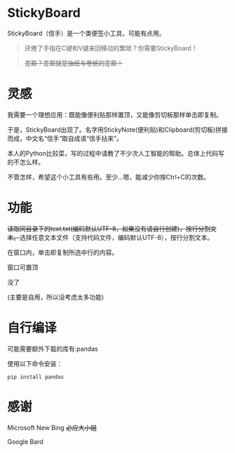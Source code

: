 # StickyBoard
StickyBoard（信手）是一个类便签小工具，可能有点用。

> 厌倦了手指在C键和V键来回移动的繁琐？你需要StickyBoard！

> ~~差距？差距就是抽纸与卷纸的差距！~~

# 灵感
我需要一个理想应用：既能像便利贴那样置顶，又能像剪切板那样单击即复制。

于是，StickyBoard出现了。名字用StickyNote(便利贴)和Clipboard(剪切板)拼接而成，中文名“信手”取自成语“信手拈来”。

本人的Python比较菜，写的过程中请教了不少次人工智能的帮助。总体上代码写的不怎么样。

不管怎样，希望这个小工具有些用。至少...嗯，能减少你按Ctrl+C的次数。

# 功能
~~读取同目录下的text.txt(编码默认UTF-8，如果没有请自行创建)，按行分割文本。~~选择任意文本文件（支持代码文件，编码默认UTF-8），按行分割文本。

在窗口内，单击即复制所选中行的内容。

窗口可置顶

没了

(主要是自用，所以没考虑太多功能)

# 自行编译

可能需要额外下载的库有:pandas

使用以下命令安装：

```
pip install pandas
```


# 感谢
Microsoft New Bing ~~必应大小姐~~

Google Bard
